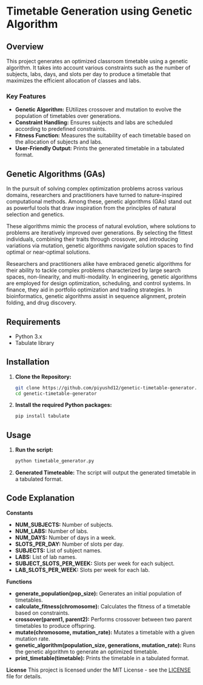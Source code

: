 # Timetable Generation using Genetic Algorithm

## Overview

This project generates an optimized classroom timetable using a genetic algorithm. It takes into account various constraints such as the number of subjects, labs, days, and slots per day to produce a timetable that maximizes the efficient allocation of classes and labs.

### Key Features

- **Genetic Algorithm:** EUtilizes crossover and mutation to evolve the population of timetables over generations.
- **Constraint Handling:**  Ensures subjects and labs are scheduled according to predefined constraints.
- **Fitness Function:** Measures the suitability of each timetable based on the allocation of subjects and labs.
- **User-Friendly Output:** Prints the generated timetable in a tabulated format.

## Genetic Algorithms (GAs)

In the pursuit of solving complex optimization problems across various domains, researchers and practitioners have turned to nature-inspired computational methods. Among these, genetic algorithms (GAs) stand out as powerful tools that draw inspiration from the principles of natural selection and genetics.

These algorithms mimic the process of natural evolution, where solutions to problems are iteratively improved over generations. By selecting the fittest individuals, combining their traits through crossover, and introducing variations via mutation, genetic algorithms navigate solution spaces to find optimal or near-optimal solutions.

Researchers and practitioners alike have embraced genetic algorithms for their ability to tackle complex problems characterized by large search spaces, non-linearity, and multi-modality. In engineering, genetic algorithms are employed for design optimization, scheduling, and control systems. In finance, they aid in portfolio optimization and trading strategies. In bioinformatics, genetic algorithms assist in sequence alignment, protein folding, and drug discovery.

## Requirements

- Python 3.x
- Tabulate library

## Installation

1. **Clone the Repository:**
   ```sh
   git clone https://github.com/piyushd12/genetic-timetable-generator.git
   cd genetic-timetable-generator

2. **Install the required Python packages:**
   ```sh
   pip install tabulate

## Usage

1. **Run the script:**
   ```sh
   python timetable_generator.py

2. **Generated Timeteable:**
   The script will output the generated timetable in a tabulated format.

## Code Explanation

**Constants**

- **NUM_SUBJECTS:** Number of subjects.
- **NUM_LABS:** Number of labs.
- **NUM_DAYS:** Number of days in a week.
- **SLOTS_PER_DAY:** Number of slots per day.
- **SUBJECTS:** List of subject names.
- **LABS:** List of lab names.
- **SUBJECT_SLOTS_PER_WEEK:** Slots per week for each subject.
- **LAB_SLOTS_PER_WEEK:** Slots per week for each lab.

**Functions**

- **generate_population(pop_size):** Generates an initial population of timetables.
- **calculate_fitness(chromosome):** Calculates the fitness of a timetable based on constraints.
- **crossover(parent1, parent2):** Performs crossover between two parent timetables to produce offspring.
- **mutate(chromosome, mutation_rate):** Mutates a timetable with a given mutation rate.
- **genetic_algorithm(population_size, generations, mutation_rate):** Runs the genetic algorithm to generate an optimized timetable.
- **print_timetable(timetable):** Prints the timetable in a tabulated format.

**License**
This project is licensed under the MIT License - see the [LICENSE](LICENSE) file for details.

